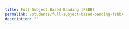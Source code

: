 ```yaml
---
title: Full Subject Based Banding (FSBB)
permalink: /students/full-subject-based-banding-fsbb/
description: ""
---
```

